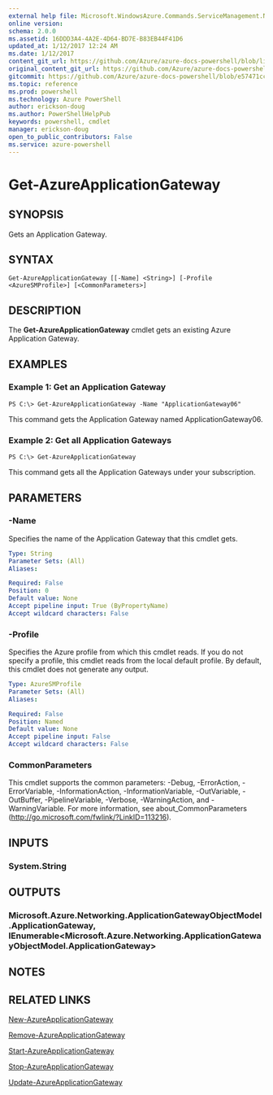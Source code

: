 ```yaml
---
external help file: Microsoft.WindowsAzure.Commands.ServiceManagement.Network.dll-Help.xml
online version: 
schema: 2.0.0
ms.assetid: 16DDD3A4-4A2E-4D64-BD7E-B83EB44F41D6
updated_at: 1/12/2017 12:24 AM
ms.date: 1/12/2017
content_git_url: https://github.com/Azure/azure-docs-powershell/blob/live/azureps-cmdlets-docs/ServiceManagement/Azure.Networking/v3.0.0/Get-AzureApplicationGateway.md
original_content_git_url: https://github.com/Azure/azure-docs-powershell/blob/live/azureps-cmdlets-docs/ServiceManagement/Azure.Networking/v3.0.0/Get-AzureApplicationGateway.md
gitcommit: https://github.com/Azure/azure-docs-powershell/blob/e57471ccf6c62263125f4c01fc0b0ce8ed76d386/azureps-cmdlets-docs/ServiceManagement/Azure.Networking/v3.0.0/Get-AzureApplicationGateway.md
ms.topic: reference
ms.prod: powershell
ms.technology: Azure PowerShell
author: erickson-doug
ms.author: PowerShellHelpPub
keywords: powershell, cmdlet
manager: erickson-doug
open_to_public_contributors: False
ms.service: azure-powershell
---
```


# Get-AzureApplicationGateway

## SYNOPSIS
Gets an Application Gateway.

## SYNTAX

```
Get-AzureApplicationGateway [[-Name] <String>] [-Profile <AzureSMProfile>] [<CommonParameters>]
```

## DESCRIPTION
The **Get-AzureApplicationGateway** cmdlet gets an existing Azure Application Gateway.

## EXAMPLES

### Example 1: Get an Application Gateway
```
PS C:\> Get-AzureApplicationGateway -Name "ApplicationGateway06"
```

This command gets the Application Gateway named ApplicationGateway06.

### Example 2: Get all Application Gateways
```
PS C:\> Get-AzureApplicationGateway
```

This command gets all the Application Gateways under your subscription.

## PARAMETERS

### -Name
Specifies the name of the Application Gateway that this cmdlet gets.

```yaml
Type: String
Parameter Sets: (All)
Aliases: 

Required: False
Position: 0
Default value: None
Accept pipeline input: True (ByPropertyName)
Accept wildcard characters: False
```

### -Profile
Specifies the Azure profile from which this cmdlet reads. 
If you do not specify a profile, this cmdlet reads from the local default profile.
By default, this cmdlet does not generate any output.

```yaml
Type: AzureSMProfile
Parameter Sets: (All)
Aliases: 

Required: False
Position: Named
Default value: None
Accept pipeline input: False
Accept wildcard characters: False
```

### CommonParameters
This cmdlet supports the common parameters: -Debug, -ErrorAction, -ErrorVariable, -InformationAction, -InformationVariable, -OutVariable, -OutBuffer, -PipelineVariable, -Verbose, -WarningAction, and -WarningVariable. For more information, see about_CommonParameters (http://go.microsoft.com/fwlink/?LinkID=113216).

## INPUTS

### System.String

## OUTPUTS

### Microsoft.Azure.Networking.ApplicationGatewayObjectModel.ApplicationGateway, IEnumerable<Microsoft.Azure.Networking.ApplicationGatewayObjectModel.ApplicationGateway>

## NOTES

## RELATED LINKS

[New-AzureApplicationGateway](xref:ServiceManagement/Azure.Networking/v3.0.0/New-AzureApplicationGateway.md)

[Remove-AzureApplicationGateway](xref:ServiceManagement/Azure.Networking/v3.0.0/Remove-AzureApplicationGateway.md)

[Start-AzureApplicationGateway](xref:ServiceManagement/Azure.Networking/v3.0.0/Start-AzureApplicationGateway.md)

[Stop-AzureApplicationGateway](xref:ServiceManagement/Azure.Networking/v3.0.0/Stop-AzureApplicationGateway.md)

[Update-AzureApplicationGateway](xref:ServiceManagement/Azure.Networking/v3.0.0/Update-AzureApplicationGateway.md)


